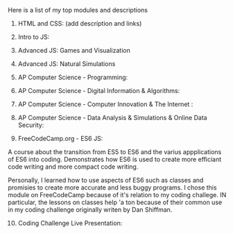 Here is a list of my top modules and descriptions

1. HTML and CSS:
  (add description and links)
2. Intro to JS:

3. Advanced JS: Games and Visualization

4. Advanced JS: Natural Simulations

5. AP Computer Science - Programming:

6. AP Computer Science - Digital Information & Algorithms:

7. AP Computer Science - Computer Innovation & The Internet :

8. AP Computer Science - Data Analysis & Simulations & Online Data Security:

9. FreeCodeCamp.org - ES6 JS:

A course about the transition from ES5 to ES6 and the varius appplications of ES6 into coding. 
Demonstrates how ES6 is used to create more efficiant code writing and more compact code writing.

Personally, I learned how to use aspects of ES6 such as classes and promisies to create more accurate
and less buggy programs. I chose this module on FreeCodeCamp because of it's relation to my coding challege. 
IN particular, the lessons on classes help 'a ton because of their common use in my coding challenge
originally writen by Dan Shiffman. 

10. Coding Challenge Live Presentation:
